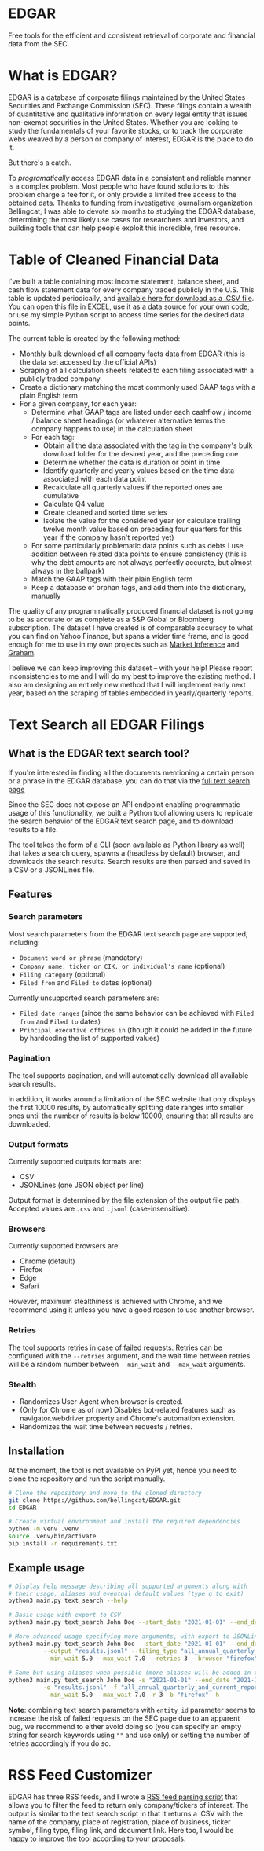 # EDGAR

Free tools for the efficient and consistent retrieval of corporate and financial data from the SEC. 

# What is EDGAR?

EDGAR is a database of corporate filings maintained by the United States Securities and Exchange Commission (SEC). These filings contain a wealth of quantitative and qualitative information on every legal entity that issues non-exempt securities in the United States. Whether you are looking to study the fundamentals of your favorite stocks, or to track the corporate webs weaved by a person or company of interest, EDGAR is the place to do it.

But there's a catch. 

To _programatically_ access EDGAR data in a consistent and reliable manner is a complex problem. Most people who have found solutions to this problem charge a fee for it, or only provide a limited free access to the obtained data. Thanks to funding from investigative journalism organization Bellingcat, I was able to devote six months to studying the EDGAR database, determining the most likely use cases for researchers and investors, and building tools that can help people exploit this incredible, free resource.

# Table of Cleaned Financial Data

I've built a table containing most income statement, balance sheet, and cash flow statement data for every company traded publicly in the U.S. This table is updated periodically, and [available here for download as a .CSV file](https://edgar.marketinference.com/). You can open this file in EXCEL, use it as a data source for your own code, or use my simple Python script to access time series for the desired data points. 

The current table is created by the following method:

  - Monthly bulk download of all company facts data from EDGAR (this is the data set accessed by the official APIs)
  - Scraping of all calculation sheets related to each filing associated with a publicly traded company
  - Create a dictionary matching the most commonly used GAAP tags with a plain English term 
  - For a given company, for each year:
    - Determine what GAAP tags are listed under each cashflow / income / balance sheet headings (or whatever alternative terms the company happens to use) in the calculation sheet 
    - For each tag:
      - Obtain all the data associated with the tag in the company's bulk download folder for the desired year, and the preceding one 
      - Determine whether the data is duration or point in time
      - Identify quarterly and yearly values based on the time data associated with each data point
      - Recalculate all quarterly values if the reported ones are cumulative
      - Calculate Q4 value
      - Create cleaned and sorted time series
      - Isolate the value for the considered year (or calculate trailing twelve month value based on preceding four quarters for this year if the company hasn't reported yet)
    - For some particularly problematic data points such as debts I use addition between related data points to ensure consistency (this is why the debt amounts are not always perfectly accurate, but almost always in the ballpark)
    - Match the GAAP tags with their plain English term
    - Keep a database of orphan tags, and add them into the dictionary, manually
   
The quality of any programmatically produced financial dataset is not going to be as accurate or as complete as a S&P Global or Bloomberg subscription. The dataset I have created is of comparable accuracy to what you can find on Yahoo Finance, but spans a wider time frame, and is good enough for me to use in my own projects such as [Market Inference](https://www.marketinference.com/) and [Graham](https://graham.marketinference.com/info). 

I believe we can keep improving this dataset – with your help! Please report inconsistencies to me and I will do my best to improve the existing method. I also am designing an entirely new method that I will implement early next year, based on the scraping of tables embedded in yearly/quarterly reports. 

# Text Search all EDGAR Filings

## What is the EDGAR text search tool?

If you're interested in finding all the documents mentioning a certain person or a phrase in the EDGAR database, you can do that via the [full text search page](https://www.sec.gov/edgar/search/#)

Since the SEC does not expose an API endpoint enabling programmatic usage of this functionality, we built a Python tool allowing users to replicate the search behavior of the EDGAR text search page, and to download results to a file.

The tool takes the form of a CLI (soon available as Python library as well) that takes a search query, spawns a (headless by default) browser, and downloads the search results. 
Search results are then parsed and saved in a CSV or a JSONLines file.

## Features

### Search parameters

Most search parameters from the EDGAR text search page are supported, including:
- `Document word or phrase` (mandatory)
- `Company name, ticker or CIK, or individual's name` (optional)
- `Filing category` (optional)
- `Filed from` and `Filed to` dates (optional)

Currently unsupported search parameters are:
- `Filed date ranges` (since the same behavior can be achieved with `Filed from` and `Filed to` dates)
- `Principal executive offices in` (though it could be added in the future by hardcoding the list of supported values)

### Pagination

The tool supports pagination, and will automatically download all available search results.

In addition, it works around a limitation of the SEC website that only displays the first 10000 results,
by automatically splitting date ranges into smaller ones until the number of results is below 10000, ensuring
that all results are downloaded.

### Output formats

Currently supported outputs formats are:
- CSV
- JSONLines (one JSON object per line)

Output format is determined by the file extension of the output file path. 
Accepted values are `.csv` and `.jsonl` (case-insensitive).

### Browsers

Currently supported browsers are:
- Chrome (default)
- Firefox
- Edge
- Safari

However, maximum stealthiness is achieved with Chrome, and we recommend using it 
unless you have a good reason to use another browser.

### Retries

The tool supports retries in case of failed requests. Retries can be configured with the `--retries` argument, and the wait time between retries will be a random number between `--min_wait` and `--max_wait` arguments.

### Stealth

- Randomizes User-Agent when browser is created.
- (Only for Chrome as of now) Disables bot-related features such as navigator.webdriver property and Chrome's automation extension.
- Randomizes the wait time between requests / retries.

## Installation

At the moment, the tool is not available on PyPI yet, hence you need to clone the repository and run the script manually.

```bash
# Clone the repository and move to the cloned directory
git clone https://github.com/bellingcat/EDGAR.git
cd EDGAR

# Create virtual environment and install the required dependencies
python -m venv .venv
source .venv/bin/activate
pip install -r requirements.txt
```

## Example usage

```bash
# Display help message describing all supported arguments along with 
# their usage, aliases and eventual default values (type q to exit)
python3 main.py text_search --help

# Basic usage with export to CSV
python3 main.py text_search John Doe --start_date "2021-01-01" --end_date "2021-12-31" --exact_search --output "results.csv"

# More advanced usage specifying more arguments, with export to JSONLines
python3 main.py text_search John Doe --start_date "2021-01-01" --end_date "2021-12-31" --exact_search \
          --output "results.jsonl" --filing_type "all_annual_quarterly_and_current_reports" --entity_id "1234567890" \
          --min_wait 5.0 --max_wait 7.0 --retries 3 --browser "firefox" --headless
          
# Same but using aliases when possible (more aliases will be added in the future)
python3 main.py text_search John Doe -s "2021-01-01" --end_date "2021-12-31" --exact_search \
          -o "results.jsonl" -f "all_annual_quarterly_and_current_reports" --entity_id "1234567890" \
          --min_wait 5.0 --max_wait 7.0 -r 3 -b "firefox" -h

```

**Note**: combining text search parameters with `entity_id` parameter seems to increase the risk of failed requests
on the SEC page due to an apparent bug, we recommend to either avoid doing so (you can specify an empty string for search keywords using `""` and use only) or setting the number of retries accordingly if you do so.

# RSS Feed Customizer

EDGAR has three RSS feeds, and I wrote a [RSS feed parsing script](EDGAR_RSS_custom.py)  that allows you to filter the feed to return only company/tickers of interest. The output is similar to the text search script in that it returns a .CSV with the name of the company, place of registration, place of business, ticker symbol, filing type, filing link, and document link. Here too, I would be happy to improve the tool according to your proposals. 
